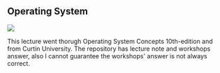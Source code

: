 ## Operating System
![](https://media.wiley.com/product_data/coverImage300/66/11198003/1119800366.jpg)

This lecture went thorugh Operating System Concepts 10th-edition and from Curtin University.
The repository has lecture note and workshops answer, also I cannot guarantee the workshops' answer is not always correct.

